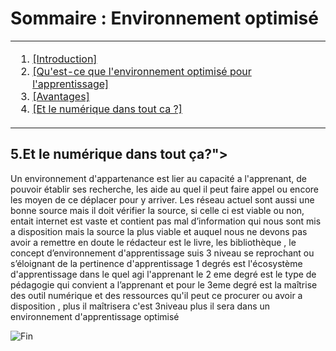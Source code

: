 # Sommaire : Environnement optimisé
<table>
	<tr>
		<td>	
			<ol>														
<li><a href="intro.md">[Introduction]<br>														
<li><a href="environnement.md">[Qu'est-ce que l'environnement optimisé pour l'apprentissage]</a><br>									
<li><a href="avantage.md">[Avantages]</a><br>														
<li><a href="numerique.md">[Et le numérique dans tout ca ?]<br></li>
			</ol>
		</td>
	</tr>	
</table>



## 5.Et le numérique dans tout ça?">

<p>Un environnement d'appartenance est lier au capacité a l'apprenant, de pouvoir établir ses recherche, les aide au quel il peut faire appel ou encore les moyen de ce déplacer pour y arriver. Les réseau actuel sont aussi une bonne source mais il doit vérifier la source, si celle ci est viable ou non, entait internet est vaste et contient pas mal d’information qui nous sont mis a disposition mais la source la plus viable et auquel nous ne devons pas avoir a remettre en doute le rédacteur est le livre, les bibliothèque ,
le concept d’environnement d'apprentissage suis 3 niveau se reprochant ou s’éloignant de la pertinence d'apprentissage
1 degrés est l'écosystème d'apprentissage dans le quel agi l'apprenant
le 2 eme degré est le type de pédagogie qui convient a l’apprenant 
et pour le 3eme degré est la maîtrise des outil numérique et des ressources qu'il peut ce procurer ou avoir a disposition , plus il maîtrisera c'est 3niveau plus il sera dans un environnement d'apprentissage optimisé

![Fin](https://media2.giphy.com/media/jYAGkoghdmD9S/source.gif)

